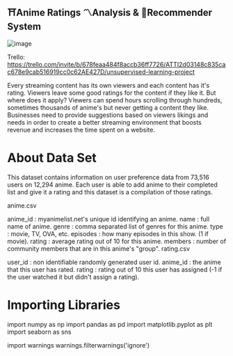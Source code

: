 ## ⛩️Anime Ratings 〽️Analysis & 🤖Recommender System

![image](https://github.com/user-attachments/assets/d563cbb7-6fac-43ca-ae3f-2575cefde4df)


Trello: https://trello.com/invite/b/678feaa484f8accb36ff7726/ATTI2d03148c835cac678e9cab516919cc0c62AE427D/unsupervised-learning-project

Every streaming content has its own viewers and each content has it's rating. Viewers leave some good ratings for the content if they like it. But where does it apply? Viewers can spend hours scrolling through hundreds, sometimes thousands of anime's but never getting a content they like. Businesses need to provide suggestions based on viewers likings and needs in order to create a better streaming environment that boosts revenue and increases the time spent on a website.

# About Data Set

This dataset contains information on user preference data from 73,516 users on 12,294 anime. Each user is able to add anime to their completed list and give it a rating and this dataset is a compilation of those ratings.

anime.csv

anime_id : myanimelist.net's unique id identifying an anime.
name : full name of anime.
genre : comma separated list of genres for this anime.
type : movie, TV, OVA, etc.
episodes : how many episodes in this show. (1 if movie).
rating : average rating out of 10 for this anime.
members : number of community members that are in this anime's "group".
rating.csv

user_id : non identifiable randomly generated user id.
anime_id : the anime that this user has rated.
rating : rating out of 10 this user has assigned (-1 if the user watched it but didn't assign a rating).


# Importing Libraries

import numpy as np
import pandas as pd
import matplotlib.pyplot as plt
import seaborn as sns

import warnings
warnings.filterwarnings('ignore')

